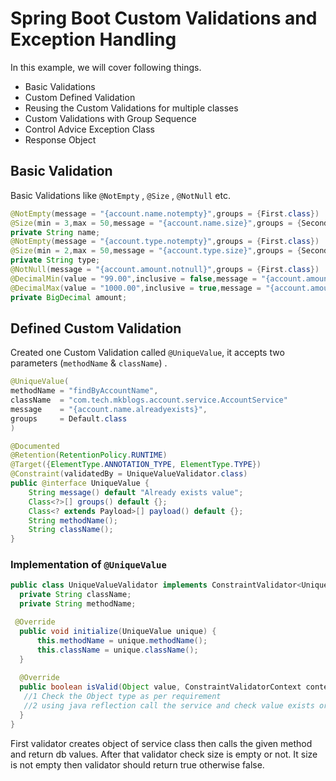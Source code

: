 # Spring Boot Custom Validations and Exception Handling
In this example, we will cover following things.
- Basic Validations
- Custom Defined Validation
- Reusing the Custom Validations for multiple classes
- Custom Validations with Group Sequence
- Control Advice Exception Class
- Response Object
## Basic Validation
Basic Validations like `@NotEmpty` , `@Size` , `@NotNull` etc.
```java
@NotEmpty(message = "{account.name.notempty}",groups = {First.class})
@Size(min = 3,max = 50,message = "{account.name.size}",groups = {Second.class})
private String name;
@NotEmpty(message = "{account.type.notempty}",groups = {First.class})
@Size(min = 2,max = 50,message = "{account.type.size}",groups = {Second.class})
private String type;
@NotNull(message = "{account.amount.notnull}",groups = {First.class})
@DecimalMin(value = "99.00",inclusive = false,message = "{account.amount.min}",groups = {Second.class})
@DecimalMax(value = "1000.00",inclusive = true,message = "{account.amount.max}",groups = {Second.class})
private BigDecimal amount;    
```
 
## Defined Custom Validation
Created one Custom Validation called `@UniqueValue`, it accepts two parameters (`methodName` & `className`) . 
```java
@UniqueValue(
methodName = "findByAccountName",
className  = "com.tech.mkblogs.account.service.AccountService"
message    = "{account.name.alreadyexists}",
groups     = Default.class
) 
```
```java
@Documented
@Retention(RetentionPolicy.RUNTIME)
@Target({ElementType.ANNOTATION_TYPE, ElementType.TYPE})
@Constraint(validatedBy = UniqueValueValidator.class)
public @interface UniqueValue {
    String message() default "Already exists value";
    Class<?>[] groups() default {};
    Class<? extends Payload>[] payload() default {};	    
    String methodName();
    String className();
}
```
### Implementation of `@UniqueValue`
  ```java
public class UniqueValueValidator implements ConstraintValidator<UniqueValue, Object>{
    private String className;
    private String methodName;

   @Override
    public void initialize(UniqueValue unique) {
		this.methodName = unique.methodName();
		this.className = unique.className();
	}
	
    @Override
	public boolean isValid(Object value, ConstraintValidatorContext context) {
	 //1 Check the Object type as per requirement
     //2 using java reflection call the service and check value exists or not	
	}
  }
  ```
First validator creates object of service class then calls the given method and return db values.
After that validator check size is empty or not. It size is not empty then validator should return true otherwise false.
  


